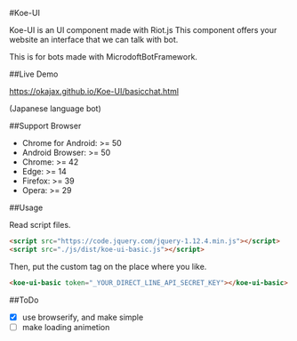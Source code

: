#Koe-UI

Koe-UI is an UI component made with Riot.js
This component offers your website an interface that we can talk with bot.

This is for bots made with MicrodoftBotFramework.

##Live Demo

https://okajax.github.io/Koe-UI/basicchat.html

(Japanese language bot)


##Support Browser

* Chrome for Android: >= 50
* Android Browser: >= 50
* Chrome: >= 42
* Edge: >= 14
* Firefox: >= 39
* Opera: >= 29


##Usage

Read script files.

```html
<script src="https://code.jquery.com/jquery-1.12.4.min.js"></script>
<script src="./js/dist/koe-ui-basic.js"></script>
```

Then, put the custom tag on the place where you like.

```html
<koe-ui-basic token="_YOUR_DIRECT_LINE_API_SECRET_KEY"></koe-ui-basic>
```

##ToDo

- [x] use browserify, and make simple
- [ ] make loading animetion
